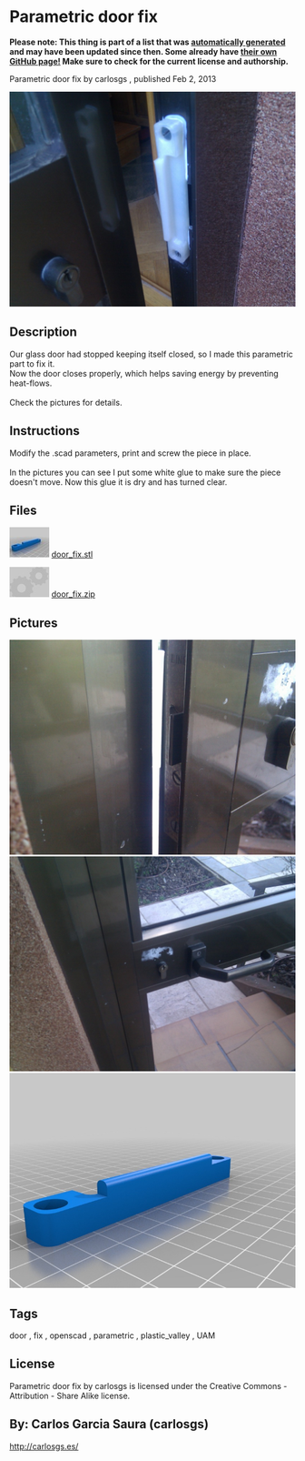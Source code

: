 Parametric door fix
===============
**Please note: This thing is part of a list that was [automatically generated](https://github.com/carlosgs/export-things) and may have been updated since then. Some already have [their own GitHub page!](https://github.com/carlosgs?tab=repositories) Make sure to check for the current license and authorship.**  

Parametric door fix  by carlosgs , published Feb 2, 2013

![Image](img/2013-02-02_16.11.24_display_large.jpg "Title")

Description
--------
Our glass door had stopped keeping itself closed, so I made this parametric part to fix it.<br />
Now the door closes properly, which helps saving energy by preventing heat-flows.<br />
<br />
Check the pictures for details.

Instructions
--------
Modify the .scad parameters, print and screw the piece in place.<br />
<br />
In the pictures you can see I put some white glue to make sure the piece doesn't move. Now this glue it is dry and has turned clear.

Files
--------
[![Image](img/door_fix_preview_tinycard.jpg)](door_fix.stl)
 [ door_fix.stl](door_fix.stl)  

[![Image](img/Gears_preview_tinycard.jpg)](door_fix.zip)
 [ door_fix.zip](door_fix.zip)  



Pictures
--------
![Image](img/2013-02-02_16.11.36_display_large.jpg "Title")
![Image](img/2013-02-02_16.11.44_display_large.jpg "Title")
![Image](img/door_fix_display_large.jpg "Title")


Tags
--------
door , fix , openscad , parametric , plastic_valley , UAM  

  

License
--------
Parametric door fix by carlosgs is licensed under the Creative Commons - Attribution - Share Alike license.  



By: Carlos Garcia Saura (carlosgs)
--------
<http://carlosgs.es/>